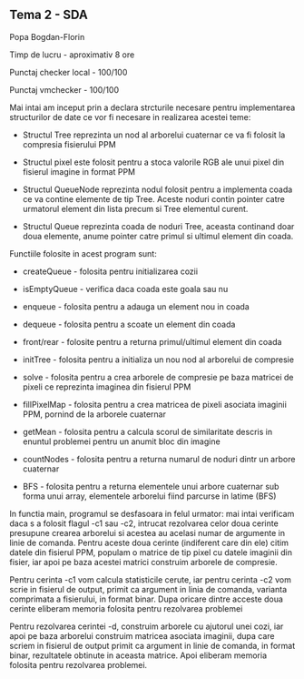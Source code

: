 ## Tema 2 - SDA
Popa Bogdan-Florin

Timp de lucru - aproximativ 8 ore

Punctaj checker local - 100/100

Punctaj vmchecker - 100/100


Mai intai am inceput prin a declara strcturile necesare pentru
implementarea structurilor de date ce vor fi necesare in realizarea
acestei teme:

* Structul Tree reprezinta un nod al arborelui cuaternar ce va fi
folosit la compresia fisierului PPM

* Structul pixel este folosit pentru a stoca valorile RGB ale unui
pixel din fisierul imagine in format PPM

* Structul QueueNode reprezinta nodul folosit pentru a implementa
coada ce va contine elemente de tip Tree. Aceste noduri contin pointer
catre urmatorul element din lista precum si Tree elementul curent.

* Structul Queue reprezinta coada de noduri Tree, aceasta continand doar
doua elemente, anume pointer catre primul si ultimul element din
coada.




Functiile folosite in acest program sunt:

* createQueue - folosita pentru initializarea cozii

* isEmptyQueue - verifica daca coada este goala sau nu

* enqueue - folosita pentru a adauga un element nou in coada

* dequeue - folosita pentru a scoate un element din coada

* front/rear - folosite pentru a returna primul/ultimul element din coada

* initTree - folosita pentru a initializa un nou nod al arborelui de compresie

* solve - folosita pentru a crea arborele de compresie pe baza matricei de
pixeli ce reprezinta imaginea din fisierul PPM

* fillPixelMap - folosita pentru a crea matricea de pixeli asociata imaginii
PPM, pornind de la arborele cuaternar

* getMean - folosita pentru a calcula scorul de similaritate descris in
enuntul problemei pentru un anumit bloc din imagine

* countNodes - folosita pentru a returna numarul de noduri dintr un
arbore cuaternar

* BFS - folosita pentru a returna elementele unui arbore cuaternar sub
forma unui array, elementele arborelui fiind parcurse in latime (BFS)


In functia main, programul se desfasoara in felul urmator: mai intai
verificam daca s a folosit flagul -c1 sau -c2, intrucat rezolvarea celor
doua cerinte presupune crearea arborelui si acestea au acelasi numar de
argumente in linie de comanda. Pentru aceste doua cerinte (indiferent care
din ele) citim datele din fisierul PPM, populam o matrice de tip pixel cu
datele imaginii din fisier, iar apoi pe baza acestei matrici construim
arborele de compresie.


Pentru cerinta -c1 vom calcula statisticile cerute, iar pentru cerinta -c2
vom scrie in fisierul de output, primit ca argument in linia de comanda,
varianta comprimata a fisierului, in format binar.
Dupa oricare dintre acceste doua cerinte eliberam memoria folosita pentru
rezolvarea problemei


Pentru rezolvarea cerintei -d, construim arborele cu ajutorul unei
cozi, iar apoi pe baza arborelui construim matricea asociata imaginii,
dupa care scriem in fisierul de output primit ca argument in linie de
comanda, in format binar, rezultatele obtinute in aceasta matrice.
Apoi eliberam memoria folosita pentru rezolvarea problemei.
